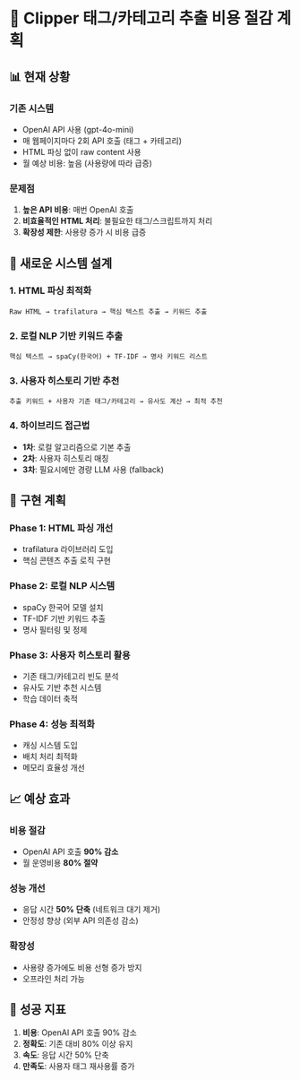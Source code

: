 # 🎯 Clipper 태그/카테고리 추출 비용 절감 계획

## 📊 현재 상황

### 기존 시스템
- OpenAI API 사용 (gpt-4o-mini)
- 매 웹페이지마다 2회 API 호출 (태그 + 카테고리)
- HTML 파싱 없이 raw content 사용
- 월 예상 비용: 높음 (사용량에 따라 급증)

### 문제점
1. **높은 API 비용**: 매번 OpenAI 호출
2. **비효율적인 HTML 처리**: 불필요한 태그/스크립트까지 처리
3. **확장성 제한**: 사용량 증가 시 비용 급증

## 🚀 새로운 시스템 설계

### 1. HTML 파싱 최적화
```
Raw HTML → trafilatura → 핵심 텍스트 추출 → 키워드 추출
```

### 2. 로컬 NLP 기반 키워드 추출
```
핵심 텍스트 → spaCy(한국어) + TF-IDF → 명사 키워드 리스트
```

### 3. 사용자 히스토리 기반 추천
```
추출 키워드 + 사용자 기존 태그/카테고리 → 유사도 계산 → 최적 추천
```

### 4. 하이브리드 접근법
- **1차**: 로컬 알고리즘으로 기본 추출
- **2차**: 사용자 히스토리 매칭
- **3차**: 필요시에만 경량 LLM 사용 (fallback)

## 🔧 구현 계획

### Phase 1: HTML 파싱 개선
- trafilatura 라이브러리 도입
- 핵심 콘텐츠 추출 로직 구현

### Phase 2: 로컬 NLP 시스템
- spaCy 한국어 모델 설치
- TF-IDF 기반 키워드 추출
- 명사 필터링 및 정제

### Phase 3: 사용자 히스토리 활용
- 기존 태그/카테고리 빈도 분석
- 유사도 기반 추천 시스템
- 학습 데이터 축적

### Phase 4: 성능 최적화
- 캐싱 시스템 도입
- 배치 처리 최적화
- 메모리 효율성 개선

## 📈 예상 효과

### 비용 절감
- OpenAI API 호출 **90% 감소**
- 월 운영비용 **80% 절약**

### 성능 개선
- 응답 시간 **50% 단축** (네트워크 대기 제거)
- 안정성 향상 (외부 API 의존성 감소)

### 확장성
- 사용량 증가에도 비용 선형 증가 방지
- 오프라인 처리 가능

## 🎯 성공 지표

1. **비용**: OpenAI API 호출 90% 감소
2. **정확도**: 기존 대비 80% 이상 유지
3. **속도**: 응답 시간 50% 단축
4. **만족도**: 사용자 태그 재사용률 증가